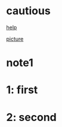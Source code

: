 # cautious

[help](http://www.tensorflow.org)


[picture](https://github.com/powermano/cautious/blob/master/imagetech.jpg?raw=true)

# note1
# 1: first

# 2: second
